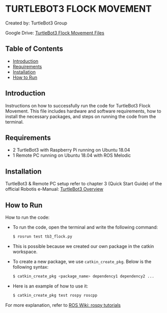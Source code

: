 # TURTLEBOT3 FLOCK MOVEMENT

Created by: TurtleBot3 Group 

Google Drive: [TurtleBot3 Flock Movement Files](https://drive.google.com/drive/folders/1Acln2Nx1pVWzBOU7wtAM5d3VY9nPb5Mz)

## Table of Contents

- [Introduction](#introduction)
- [Requirements](#requirements)
- [Installation](#installation)
- [How to Run](#how-to-run)

## Introduction

Instructions on how to successfully run the code for TurtleBot3 Flock Movement. This file includes hardware and software requirements, how to install the necessary packages, and steps on running the code from the terminal.

## Requirements

- 2 TurtleBot3 with Raspberry Pi running on Ubuntu 18.04
- 1 Remote PC running on Ubuntu 18.04 with ROS Melodic

## Installation

TurtleBot3 & Remote PC setup refer to chapter 3 (Quick Start Guide) of the official Robotis e-Manual: [TurtleBot3 Overview](https://emanual.robotis.com/docs/en/platform/turtlebot3/overview/)

## How to Run

How to run the code:

- To run the code, open the terminal and write the following command:

    ```bash
    $ rosrun test tb3_flock.py
    ```

- This is possible because we created our own package in the catkin workspace.

- To create a new package, we use `catkin_create_pkg`. Below is the following syntax:

    ```bash
    $ catkin_create_pkg <package_name> dependency1 dependency2 ...
    ```

- Here is an example of how to use it:
    
    ```bash
    $ catkin_create_pkg test rospy roscpp
    ```

For more explanation, refer to [ROS Wiki: rospy tutorials](http://wiki.ros.org/rospy_tutorials/Tutorials/Makefile)
